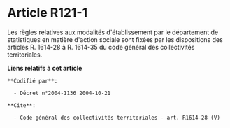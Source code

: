# Article R121-1

Les règles relatives aux modalités d'établissement par le département de statistiques en matière d'action sociale sont fixées
par les dispositions des articles R. 1614-28 à R. 1614-35 du code général des collectivités territoriales.

**Liens relatifs à cet article**

	**Codifié par**:

	  - Décret n°2004-1136 2004-10-21

	**Cite**:

	  - Code général des collectivités territoriales - art. R1614-28 (V)
